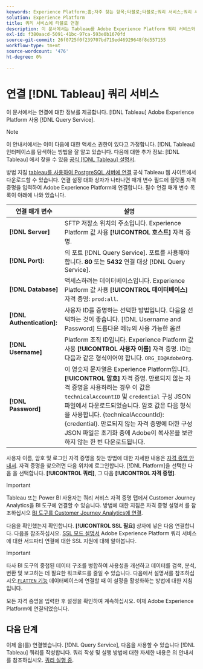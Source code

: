 ```yaml
---
keywords: Experience Platform;홈;자주 찾는 항목;타블로;타블로;쿼리 서비스;쿼리 서비스;쿼리 서비스에 연결;
solution: Experience Platform
title: 쿼리 서비스에 타블로 연결
description: 이 문서에서는 Tableau를 Adobe Experience Platform 쿼리 서비스와 연결하는 단계를 안내합니다.
exl-id: f380aacd-5091-41bc-97ca-593e0b1670fd
source-git-commit: 26f0725f0f239707bd719ed46929648f8d557155
workflow-type: tm+mt
source-wordcount: '476'
ht-degree: 0%

---
```


# 연결 [!DNL Tableau] 쿼리 서비스

이 문서에서는 연결에 대한 정보를 제공합니다. [!DNL Tableau] Adobe Experience Platform 사용 [!DNL Query Service].

>[!NOTE]
>
> 이 안내서에서는 이미 다음에 대한 액세스 권한이 있다고 가정합니다. [!DNL Tableau] 인터페이스를 탐색하는 방법을 잘 알고 있습니다. 다음에 대한 추가 정보: [!DNL Tableau] 에서 찾을 수 있음 [공식 [!DNL Tableau] 설명서](https://help.tableau.com/current/pro/desktop/en-us/default.htm).

방법 지침 [tableau를 사용하여 PostgreSQL 서버에 연결](https://help.tableau.com/current/pro/desktop/en-us/examples_postgresql.htm) 공식 Tableau 웹 사이트에서 다운로드할 수 있습니다. 연결 설정 대화 상자가 나타나면 매개 변수 필드에 플랫폼 자격 증명을 입력하여 Adobe Experience Platform에 연결합니다. 필수 연결 매개 변수 목록이 아래에 나와 있습니다.

| 연결 매개 변수 | 설명 |
|---|---|
| **[!DNL Server]** | SFTP 저장소 위치의 주소입니다. Experience Platform 값 사용 **[!UICONTROL 호스트]** 자격 증명. |
| **[!DNL Port]:** | 의 포트 [!DNL Query Service]. 포트를 사용해야 합니다. **80** 또는 **5432** 연결 대상 [!DNL Query Service]. |
| **[!DNL Database]** | 액세스하려는 데이터베이스입니다. Experience Platform 값 사용 **[!UICONTROL 데이터베이스]** 자격 증명: `prod:all`. |
| **[!DNL Authentication]:** | 사용자 ID를 증명하는 선택한 방법입니다. 다음을 선택하는 것이 좋습니다. [!DNL Username and Password] 드롭다운 메뉴의 사용 가능한 옵션 |
| **[!DNL Username]** | Platform 조직 ID입니다. Experience Platform 값 사용 **[!UICONTROL 사용자 이름]** 자격 증명. ID는 다음과 같은 형식이어야 합니다. `ORG_ID@AdobeOrg`. |
| **[!DNL Password]** | 이 영숫자 문자열은 Experience Platform입니다. **[!UICONTROL 암호]** 자격 증명. 만료되지 않는 자격 증명을 사용하려는 경우 이 값은 `technicalAccountID` 및 `credential` 구성 JSON 파일에서 다운로드되었습니다. 암호 값은 다음 형식을 사용합니다. {technicalAccountId}:{credential}. 만료되지 않는 자격 증명에 대한 구성 JSON 파일은 초기화 중에 Adobe이 복사본을 보관하지 않는 한 번 다운로드됩니다. |

사용자 이름, 암호 및 로그인 자격 증명을 찾는 방법에 대한 자세한 내용은 [자격 증명 안내서](../ui/credentials.md). 자격 증명을 찾으려면 다음 위치에 로그인합니다. [!DNL Platform]을 선택한 다음 을 선택합니다. **[!UICONTROL 쿼리]**, 그 다음 **[!UICONTROL 자격 증명]**.

>[!IMPORTANT]
>
>Tableau 또는 Power BI 사용자는 쿼리 서비스 자격 증명 탭에서 Customer Journey Analytics을 BI 도구에 연결할 수 있습니다. 방법에 대한 지침은 자격 증명 설명서 를 참조하십시오 [BI 도구를 Customer Journey Analytics에 연결](../ui/credentials.md#connect-to-customer-journey-analytics).

다음을 확인했는지 확인합니다. **[!UICONTROL SSL 필요]** 상자에 넣은 다음 연결합니다. 다음을 참조하십시오. [SSL 모드 설명서](./ssl-modes.md) Adobe Experience Platform 쿼리 서비스에 대한 서드파티 연결에 대한 SSL 지원에 대해 알아봅니다.

>[!IMPORTANT]
>
>타사 BI 도구의 중첩된 데이터 구조를 병합하여 사용성을 개선하고 데이터를 검색, 분석, 변환 및 보고하는 데 필요한 워크로드를 줄일 수 있습니다. 다음에서 설명서를 참조하십시오.[`FLATTEN` 기능](../key-concepts/flatten-nested-data.md) 데이터베이스에 연결할 때 이 설정을 활성화하는 방법에 대한 지침입니다.

모든 자격 증명을 입력한 후 설정을 확인하여 계속하십시오. 이제 Adobe Experience Platform에 연결되었습니다.

## 다음 단계

이제 을(를) 연결했습니다. [!DNL Query Service], 다음을 사용할 수 있습니다 [!DNL Tableau] 쿼리를 작성합니다. 쿼리 작성 및 실행 방법에 대한 자세한 내용은 의 안내서를 참조하십시오. [쿼리 실행 중](../best-practices/writing-queries.md).
